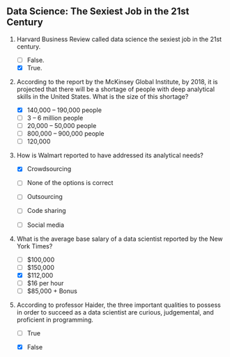 ## Data Science: The Sexiest Job in the 21st Century

1. Harvard Business Review called data science the sexiest job in the 21st century.

    - [ ] False.
    - [x] True.

2. According to the report by the McKinsey Global Institute, by 2018, it is projected that there will be a shortage of people with deep analytical skills in the United States. What is the size of this shortage?

    - [x] 140,000 – 190,000 people
    - [ ] 3 – 6 million people
    - [ ] 20,000 – 50,000 people
    - [ ] 800,000 – 900,000 people
    - [ ] 120,000
    
3. How is Walmart reported to have addressed its analytical needs?

    - [x] Crowdsourcing
    - [ ] None of the options is correct
    - [ ] Outsourcing
    - [ ] Code sharing
    - [ ] Social media


4. What is the average base salary of a data scientist reported by the New York Times?

    - [ ] $100,000
    - [ ] $150,000
    - [x] $112,000
    - [ ] $16 per hour
    - [ ] $85,000 + Bonus

5. According to professor Haider, the three important qualities to possess in order to succeed as a data scientist are curious, judgemental, and proficient in programming.
    
    - [ ] True
    - [x] False
    